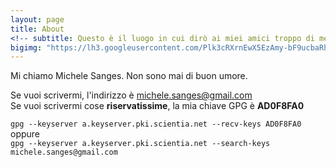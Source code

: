 ```yaml
---
layout: page
title: About
<!-- subtitle: Questo è il luogo in cui dirò ai miei amici troppo di me -->
bigimg: "https://lh3.googleusercontent.com/Plk3cRXrnEwX5EzAmy-bF9ucbaRhTThCBcIULIUzmP3FroVPVacmRstnzl8WB81UdBg8ZfFRjDs9dWnJklo2_tnAQcrs7CFRCXeGX9iWck21wsU9MVEX5Req1wiV_NoRMiHavPuHstaU8qZeG0rxHmVimapJMa_hqbLlD1Io1jWpxD_MpgbvNLw_YoemqnIk9Buq3WL4avDnzRjGWCXx70VOwkg588OCVzFx1yPZbUJSDjc6QvpjzyW7f7Szi0fpozVphIHgNxFROXyWhUDwisgnm0U3QyHehFYGPwYb_9-W6ooVPMf875C3mwMH78zoP0yoIF1WyfPBdFdOOarD8jIdPv-15e6L6IUJEg9UnsOb69eZXpOq0WNpxSYiZEeyX1MvxxAepoE0E0qRmz5HIUzox0qybnIHxva_iRIvt0THytRHRoJ6-vNDy3AVJnSeRChYrhh2j7UlFV-iQa1q4uygFraZ9qdeCaIz64gbOqL4lTUzQnZd8ANlu9Z2GZ9ANCVtMZhwGEa53yqqxWbETjP5KYT19SN730z_6LQ5SCm3vYMsntG1YXcs8jrCxlk5-71Kz1PgM_sS_J0Ys679PBIdZjItGb4=w901-h600-no"
---
```

Mi chiamo Michele Sanges. Non sono mai di buon umore.

Se vuoi scrivermi, l'indirizzo è <michele.sanges@gmail.com>  
Se vuoi scrivermi cose **riservatissime**, la mia chiave GPG è **AD0F8FA0**   

```gpg --keyserver a.keyserver.pki.scientia.net --recv-keys AD0F8FA0```
oppure  
```gpg --keyserver a.keyserver.pki.scientia.net --search-keys michele.sanges@gmail.com```

<!--My name is Inigo Montoya. I have the following qualities:

- I rock a great mustache
- I'm extremely loyal to my family

What else do you need?

### my history

To be honest, I'm having some trouble remembering right now, so why don't you just watch [my movie](http://en.wikipedia.org/wiki/The_Princess_Bride_%28film%29) and it will answer **all** your questions.-->
